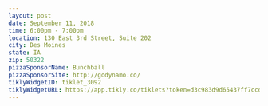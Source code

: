 ```yaml
---
layout: post
date: September 11, 2018
time: 6:00pm - 7:00pm
location: 130 East 3rd Street, Suite 202
city: Des Moines
state: IA
zip: 50322
pizzaSponsorName: Bunchball
pizzaSponsorSite: http://godynamo.co/
tiklyWidgetID: tiklet_3092
tiklyWidgetURL: https://app.tikly.co/tiklets?token=d3c983d9d65437ff7ccdf939ba0c8081d9bc1027
---
```

